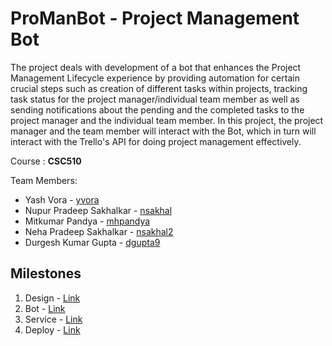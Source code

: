 # ProManBot - Project Management Bot

The project deals with development of a bot that enhances the Project Management Lifecycle experience by providing automation for certain crucial steps such as creation of different tasks within projects, tracking task status for the project manager/individual team member as well as sending notifications about the pending and the completed tasks to the project manager and the individual team member. In this project, the project manager and the team member will interact with the Bot, which in turn will interact with the Trello's API for doing project management effectively. 

Course : **CSC510**

Team Members:
* Yash Vora - [yvora](https://github.ncsu.edu/yvora/)
* Nupur Pradeep Sakhalkar - [nsakhal](https://github.ncsu.edu/nsakhal/)
* Mitkumar Pandya - [mhpandya](https://github.ncsu.edu/mhpandya/)
* Neha Pradeep Sakhalkar - [nsakhal2](https://github.ncsu.edu/nsakhal2/)
* Durgesh Kumar Gupta - [dgupta9](https://github.ncsu.edu/dgupta9/)

## Milestones
1.  Design - [Link](./DESIGN.md)  
2.  Bot - [Link](./BOT.md)
3.  Service - [Link](./SERVICE.md)
4.  Deploy - [Link](./DEPLOY.md)
